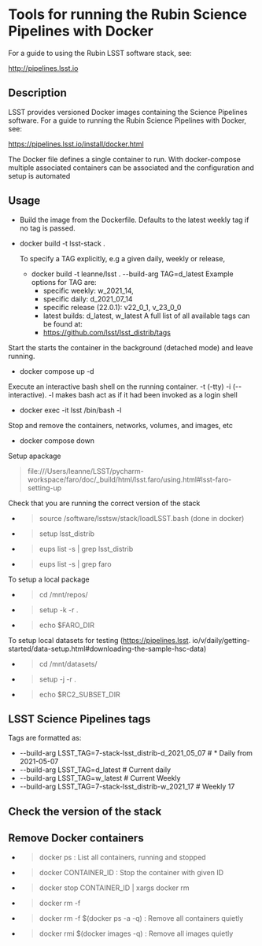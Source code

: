 Tools for running the Rubin Science Pipelines with Docker
==========================================================

For a guide to using the Rubin LSST software stack, see:

http://pipelines.lsst.io

Description
------------

LSST provides versioned Docker images containing the Science Pipelines software. 
For a guide to running the Rubin Science Pipelines with Docker, see: 

https://pipelines.lsst.io/install/docker.html

The Docker file defines a single container to run. With docker-compose multiple associated containers can 
be associated and the configuration and setup is automated


Usage
-----

- Build the image from the Dockerfile. Defaults to the latest weekly tag if no tag is passed.
* docker build -t lsst-stack . 

    To specify a TAG explicitly, e.g a given daily, weekly or release,  
    * docker build -t leanne/lsst . --build-arg TAG=d_latest
    Example options for TAG are: 
      * specific weekly: w_2021_14,
      * specific daily: d_2021_07_14
      * specific release (22.0.1): v22_0_1, v_23_0_0
      * latest builds: d_latest, w_latest
    A full list of all available tags can be found at:
      * https://github.com/lsst/lsst_distrib/tags
  
Start the starts the container in the background (detached mode) and leave running. 
* docker compose up -d 
    
Execute an interactive bash shell on the running container. -t (-tty) -i (--interactive). 
-l makes bash act as if it had been invoked as a login shell
* docker exec -it lsst /bin/bash -l

Stop and remove the containers, networks, volumes, and images, etc
* docker compose down

Setup apackage 
> file:///Users/leanne/LSST/pycharm-workspace/faro/doc/_build/html/lsst.faro/using.html#lsst-faro-setting-up
> 

Check that you are running the correct version of the stack 
* > source /software/lsstsw/stack/loadLSST.bash (done in docker)
* > setup lsst_distrib
* > eups list -s | grep lsst_distrib
* > eups list -s | grep faro

To setup a local package 
* > cd /mnt/repos/<package>
* > setup -k -r .
* > echo $FARO_DIR
  

To setup local datasets for testing (https://pipelines.lsst.
io/v/daily/getting-started/data-setup.html#downloading-the-sample-hsc-data)
* > cd /mnt/datasets/<dataset>
* > setup -j -r .
* > echo $RC2_SUBSET_DIR

LSST Science Pipelines tags
---------------------------

Tags are formatted as: 
  * --build-arg LSST_TAG=7-stack-lsst_distrib-d_2021_05_07  # * Daily from 2021-05-07
  * --build-arg LSST_TAG=d_latest  # Current daily
  * --build-arg LSST_TAG=w_latest   # Current Weekly
  * --build-arg LSST_TAG=7-stack-lsst_distrib-w_2021_17  # Weekly 17
  
Check the version of the stack 
------------------------------

Remove Docker containers
------------------------
* > docker ps : List all containers, running and stopped 
* > docker CONTAINER_ID : Stop the container with given ID
* > docker stop CONTAINER_ID | xargs docker rm
* > docker rm -f 
* > docker rm -f $(docker ps -a -q) : Remove all containers quietly
* > docker rmi $(docker images -q) : Remove all images quietly
